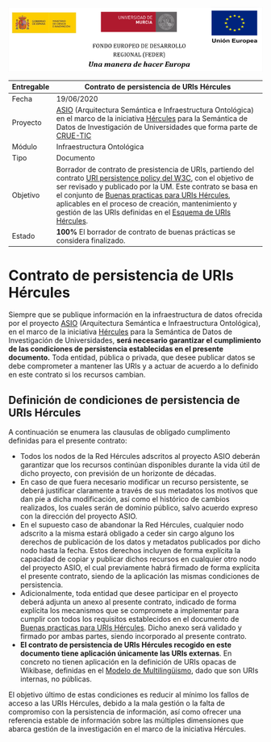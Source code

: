 ![](./images/logos_feder.png)

| Entregable | Contrato de persistencia de URIs Hércules                    |
| ---------- | ------------------------------------------------------------ |
| Fecha      | 19/06/2020                                                   |
| Proyecto   | [ASIO](https://www.um.es/web/hercules/proyectos/asio) (Arquitectura Semántica e Infraestructura Ontológica) en el marco de la iniciativa [Hércules](https://www.um.es/web/hercules/) para la Semántica de Datos de Investigación de Universidades que forma parte de [CRUE-TIC](http://www.crue.org/SitePages/ProyectoHercules.aspx) |
| Módulo     | Infraestructura Ontológica                                   |
| Tipo       | Documento                                                    |
| Objetivo   | Borrador de contrato de presistencia de URIs, partiendo del contrato [URI persistence policy del W3C](https://www.w3.org/Consortium/Persistence), con el objetivo de ser revisado y publicado por la UM. Este contrato se basa en el conjunto de [Buenas practicas para URIs Hércules](./ASIO_Izertis_Contrato_BuenasPracticasParaURIsHercules.md), aplicables en el proceso de creación, mantenimiento y gestión de las URIs definidas en el [Esquema de URIs Hércules](https://github.com/HerculesCRUE/ib-asio-docs-/blob/master/entregables_hito_1/08-Esquema_de_URIs_H%C3%A9rcules/ASIO_Izertis_ArquitecturaDeURIs.md). |
| Estado     | **100%** El borrador de contrato de buenas prácticas se considera finalizado. |



# Contrato de persistencia de URIs Hércules

Siempre que se publique información en la infraestructura de datos ofrecida por el proyecto [ASIO](https://www.um.es/web/hercules/proyectos/asio) (Arquitectura Semántica e Infraestructura Ontológica), en el marco de la iniciativa [Hércules](https://www.um.es/web/hercules/) para la Semántica de Datos de Investigación de Universidades, **será necesario garantizar el cumplimiento de las condiciones de persistencia establecidas en el presente documento.** Toda entidad, pública o privada, que desee publicar datos se debe comprometer a mantener las URIs y a actuar de acuerdo a lo definido en este contrato si los recursos cambian.

## Definición de condiciones de persistencia de URIs Hércules

A continuación se enumera las clausulas de obligado cumplimento definidas para el presente contrato:

- Todos los nodos de la Red Hércules adscritos al proyecto ASIO deberán garantizar que los recursos continúan disponibles durante la vida útil de dicho proyecto, con previsión de un horizonte de décadas.
- En caso de que fuera necesario modificar un recurso persistente, se deberá justificar claramente a través de sus metadatos los motivos que dan pie a dicha modificación, así como el histórico de cambios realizados, los cuales serán de dominio público, salvo acuerdo expreso con la dirección del proyecto ASIO.
- En el supuesto caso de abandonar la Red Hércules, cualquier nodo adscrito a la misma estará obligado a ceder sin cargo alguno los derechos de publicación de los datos y metadatos publicados por dicho nodo hasta la fecha. Estos derechos incluyen de forma explícita la capacidad de copiar y publicar dichos recursos en cualquier otro nodo del proyecto ASIO, el cual previamente habrá firmado de forma explícita el presente contrato, siendo de la aplicación las mismas condiciones de persistencia.
- Adicionalmente, toda entidad que desee participar en el proyecto deberá adjunta un anexo al presente contrato, indicado de forma explícita los mecanismos que se compromete a implementar para cumplir con todos los requisitos establecidos en el documento de [Buenas practicas para URIs Hércules](./ASIO_Izertis_Contrato_BuenasPracticasParaURIsHercules.md). Dicho anexo será validado y firmado por ambas partes, siendo incorporado al presente contrato.
- **El contrato de persistencia de URIs Hércules recogido en este documento tiene aplicación únicamente las URIs externas**.  En concreto no tienen aplicación en la definición de URIs opacas de Wikibase, definidas en el [Modelo de Multilingüismo](https://github.com/HerculesCRUE/ib-asio-docs-/blob/master/entregables_hito_1/04-Modelo_multiling%C3%BCismo/ASIO_Izertis_ModeloMultilinguismo.md), dado que son URIs internas, no públicas.

El objetivo último de estas condiciones es reducir al mínimo los fallos de acceso a las URIs Hércules, debido a la mala gestión o la falta de compromiso con la persistencia de información, así como ofrecer una referencia estable de información sobre las múltiples dimensiones que abarca gestión de la investigación en el marco de la iniciativa Hércules.




